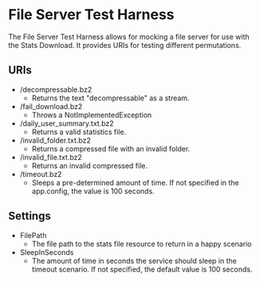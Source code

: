 # File Server Test Harness

The File Server Test Harness allows for mocking a file server for use with the Stats Download. It provides URIs for testing different permutations.

## URIs

* /decompressable.bz2
	* Returns the text "decompressable" as a stream.
* /fail_download.bz2
	* Throws a NotImplementedException
* /daily_user_summary.txt.bz2
	* Returns a valid statistics file.
* /invalid_folder.txt.bz2
	* Returns a compressed file with an invalid folder.
* /invalid_file.txt.bz2
	* Returns an invalid compressed file.
* /timeout.bz2
	* Sleeps a pre-determined amount of time. If not specified in the app.config, the value is 100 seconds.

## Settings

* FilePath
	* The file path to the stats file resource to return in a happy scenario
* SleepInSeconds
	* The amount of time in seconds the service should sleep in the timeout scenario. If not specified, the default value is 100 seconds.

